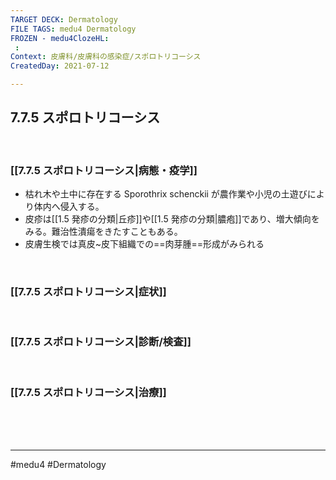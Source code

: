 ```yaml
---
TARGET DECK: Dermatology
FILE TAGS: medu4 Dermatology
FROZEN - medu4ClozeHL:
 : 
Context: 皮膚科/皮膚科の感染症/スポロトリコーシス
CreatedDay: 2021-07-12

---
```


## 7.7.5 スポロトリコーシス

<br>

### [[7.7.5 スポロトリコーシス|病態・疫学]]
* 枯れ木や土中に存在する Sporothrix schenckii が農作業や小児の土遊びにより体内へ侵入する。
* 皮疹は[[1.5 発疹の分類|丘疹]]や[[1.5 発疹の分類|膿疱]]であり、増大傾向をみる。難治性潰瘍をきたすこともある。
* 皮膚生検では真皮~皮下組織での==肉芽腫==形成がみられる
<!--ID: 1654757854197-->




<br>

### [[7.7.5 スポロトリコーシス|症状]]


<br>

### [[7.7.5 スポロトリコーシス|診断/検査]]


<br>

### [[7.7.5 スポロトリコーシス|治療]]


<br><br><br>

---
#medu4 #Dermatology  
